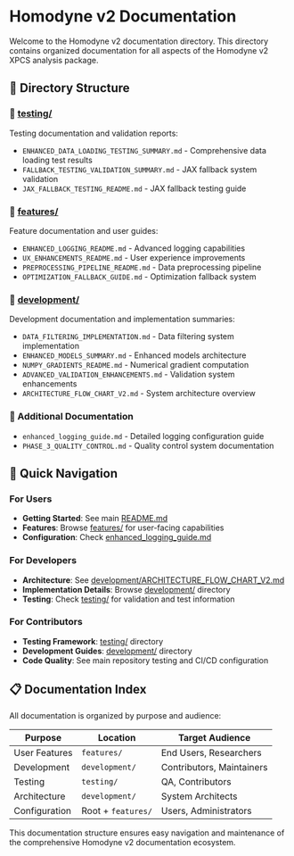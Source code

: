 # Homodyne v2 Documentation

Welcome to the Homodyne v2 documentation directory. This directory contains organized documentation for all aspects of the Homodyne v2 XPCS analysis package.

## 📁 Directory Structure

### 🧪 [testing/](./testing/)
Testing documentation and validation reports:
- `ENHANCED_DATA_LOADING_TESTING_SUMMARY.md` - Comprehensive data loading test results
- `FALLBACK_TESTING_VALIDATION_SUMMARY.md` - JAX fallback system validation
- `JAX_FALLBACK_TESTING_README.md` - JAX fallback testing guide

### 🚀 [features/](./features/)
Feature documentation and user guides:
- `ENHANCED_LOGGING_README.md` - Advanced logging capabilities
- `UX_ENHANCEMENTS_README.md` - User experience improvements
- `PREPROCESSING_PIPELINE_README.md` - Data preprocessing pipeline
- `OPTIMIZATION_FALLBACK_GUIDE.md` - Optimization fallback system

### 🔧 [development/](./development/)
Development documentation and implementation summaries:
- `DATA_FILTERING_IMPLEMENTATION.md` - Data filtering system implementation
- `ENHANCED_MODELS_SUMMARY.md` - Enhanced models architecture
- `NUMPY_GRADIENTS_README.md` - Numerical gradient computation
- `ADVANCED_VALIDATION_ENHANCEMENTS.md` - Validation system enhancements
- `ARCHITECTURE_FLOW_CHART_V2.md` - System architecture overview

### 📖 Additional Documentation
- `enhanced_logging_guide.md` - Detailed logging configuration guide
- `PHASE_3_QUALITY_CONTROL.md` - Quality control system documentation

## 🎯 Quick Navigation

### For Users
- **Getting Started**: See main [README.md](../README.md)
- **Features**: Browse [features/](./features/) for user-facing capabilities
- **Configuration**: Check [enhanced_logging_guide.md](./enhanced_logging_guide.md)

### For Developers  
- **Architecture**: See [development/ARCHITECTURE_FLOW_CHART_V2.md](./development/ARCHITECTURE_FLOW_CHART_V2.md)
- **Implementation Details**: Browse [development/](./development/) directory
- **Testing**: Check [testing/](./testing/) for validation and test information

### For Contributors
- **Testing Framework**: [testing/](./testing/) directory
- **Development Guides**: [development/](./development/) directory
- **Code Quality**: See main repository testing and CI/CD configuration

## 📋 Documentation Index

All documentation is organized by purpose and audience:

| Purpose | Location | Target Audience |
|---------|----------|-----------------|
| User Features | `features/` | End Users, Researchers |
| Development | `development/` | Contributors, Maintainers |
| Testing | `testing/` | QA, Contributors |
| Architecture | `development/` | System Architects |
| Configuration | Root + `features/` | Users, Administrators |

This documentation structure ensures easy navigation and maintenance of the comprehensive Homodyne v2 documentation ecosystem.